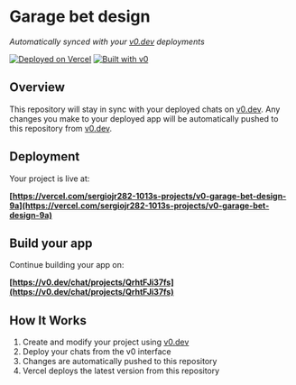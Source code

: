# Garage bet design

*Automatically synced with your [v0.dev](https://v0.dev) deployments*

[![Deployed on Vercel](https://img.shields.io/badge/Deployed%20on-Vercel-black?style=for-the-badge&logo=vercel)](https://vercel.com/sergiojr282-1013s-projects/v0-garage-bet-design-9a)
[![Built with v0](https://img.shields.io/badge/Built%20with-v0.dev-black?style=for-the-badge)](https://v0.dev/chat/projects/QrhtFJi37fs)

## Overview

This repository will stay in sync with your deployed chats on [v0.dev](https://v0.dev).
Any changes you make to your deployed app will be automatically pushed to this repository from [v0.dev](https://v0.dev).

## Deployment

Your project is live at:

**[https://vercel.com/sergiojr282-1013s-projects/v0-garage-bet-design-9a](https://vercel.com/sergiojr282-1013s-projects/v0-garage-bet-design-9a)**

## Build your app

Continue building your app on:

**[https://v0.dev/chat/projects/QrhtFJi37fs](https://v0.dev/chat/projects/QrhtFJi37fs)**

## How It Works

1. Create and modify your project using [v0.dev](https://v0.dev)
2. Deploy your chats from the v0 interface
3. Changes are automatically pushed to this repository
4. Vercel deploys the latest version from this repository